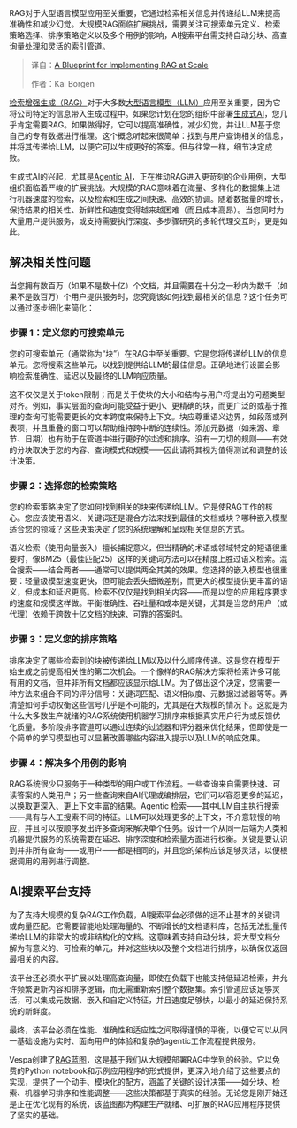 
<!--
title: 大规模RAG实施蓝图
cover: https://cdn.thenewstack.io/media/2025/07/b4c969f3-rag.jpg
summary: RAG对于大型语言模型应用至关重要，它通过检索相关信息并传递给LLM来提高准确性和减少幻觉。大规模RAG面临扩展挑战，需要关注可搜索单元定义、检索策略选择、排序策略定义以及多个用例的影响，AI搜索平台需支持自动分块、高查询量处理和灵活的索引管道。
-->

RAG对于大型语言模型应用至关重要，它通过检索相关信息并传递给LLM来提高准确性和减少幻觉。大规模RAG面临扩展挑战，需要关注可搜索单元定义、检索策略选择、排序策略定义以及多个用例的影响，AI搜索平台需支持自动分块、高查询量处理和灵活的索引管道。

> 译自：[A Blueprint for Implementing RAG at Scale](https://thenewstack.io/a-blueprint-for-implementing-rag-at-scale/)
> 
> 作者：Kai Borgen

[检索增强生成（RAG）](https://thenewstack.io/freshen-up-llms-with-retrieval-augmented-generation/)对于大多数[大型语言模型（LLM）](https://thenewstack.io/what-is-a-large-language-model/)应用至关重要，因为它将公司特定的信息带入生成过程中。如果您计划在您的组织中部署[生成式AI](https://thenewstack.io/generative-ai-is-just-the-beginning-heres-why-autonomous-ai-is-next/)，您几乎肯定需要RAG。如果做得好，它可以提高准确性，减少幻觉，并让LLM基于您自己的专有数据进行推理。这个概念听起来很简单：找到与用户查询相关的信息，并将其传递给LLM，以便它可以生成更好的答案。但与往常一样，细节决定成败。

生成式AI的兴起，尤其是[Agentic AI](https://thenewstack.io/the-architects-guide-to-understanding-agentic-ai/)，正在推动RAG进入更苛刻的企业用例，大型组织面临着严峻的扩展挑战。大规模的RAG意味着在海量、多样化的数据集上进行机器速度的检索，以及检索和生成之间快速、高效的协调。随着数据量的增长，保持结果的相关性、新鲜性和速度变得越来越困难（而且成本高昂）。当您同时为大量用户提供服务，或支持需要执行深度、多步骤研究的多轮代理交互时，更是如此。

## 解决相关性问题

当您拥有数百万（如果不是数十亿）个文档，并且需要在十分之一秒内为数千（如果不是数百万）个用户提供服务时，您究竟该如何找到最相关的信息？这个任务可以通过逐步细化来简化：

### 步骤 1：定义您的可搜索单元

您的可搜索单元（通常称为“块”）在RAG中至关重要。它是您将传递给LLM的信息单元。您将搜索这些单元，以找到提供给LLM的最佳信息。正确地进行设置会影响检索准确性、延迟以及最终的LLM响应质量。

这不仅仅是关于token限制；而是关于使块的大小和结构与用户将提出的问题类型对齐。例如，事实层面的查询可能受益于更小、更精确的块，而更广泛的或基于推理的查询可能需要更长的文本跨度来保持上下文。块应尊重语义边界，如段落或列表项，并且重叠的窗口可以帮助维持跨中断的连续性。添加元数据（如来源、章节、日期）也有助于在管道中进行更好的过滤和排序。没有一刀切的规则——有效的分块取决于您的内容、查询模式和规模——因此请将其视为值得测试和调整的设计决策。

### 步骤 2：选择您的检索策略

您的检索策略决定了您如何找到相关的块来传递给LLM。它是使RAG工作的核心。您应该使用语义、关键词还是混合方法来找到最佳的文档或块？哪种嵌入模型适合您的领域？这些决策决定了您的系统理解和呈现相关信息的方式。

语义检索（使用向量嵌入）擅长捕捉意义，但当精确的术语或领域特定的短语很重要时，像BM25（最佳匹配25）这样的关键词方法可以在精度上胜过语义检索。混合搜索——结合两者——通常可以提供两全其美的效果。您选择的嵌入模型也很重要：轻量级模型速度更快，但可能会丢失细微差别，而更大的模型提供更丰富的语义，但成本和延迟更高。检索不仅仅是找到相关内容——而是以您的应用程序要求的速度和规模这样做。平衡准确性、吞吐量和成本是关键，尤其是当您的用户（或代理）依赖于跨数十亿文档的快速、可靠的答案时。

### 步骤 3：定义您的排序策略

排序决定了哪些检索到的块被传递给LLM以及以什么顺序传递。这是您在模型开始生成之前提高相关性的第二次机会。一个像样的RAG解决方案将检索许多可能有用的文档，但并非所有文档都应该显示给LLM。为了做出这个决定，您需要一种方法来组合不同的评分信号：关键词匹配、语义相似度、元数据过滤器等等。弄清楚如何手动权衡这些信号几乎是不可能的，尤其是在大规模的情况下。这就是为什么大多数生产就绪的RAG系统使用机器学习排序来根据真实用户行为或反馈优化质量。多阶段排序管道可以通过连续的过滤器和评分器来优化结果，但即使是一个简单的学习模型也可以显著改善哪些内容进入提示以及LLM的响应效果。

### 步骤 4：解决多个用例的影响

RAG系统很少只服务于一种类型的用户或工作流程。一些查询来自需要快速、可读答案的人类用户；另一些查询来自AI代理或编排层，它们可以容忍更多的延迟，以换取更深入、更上下文丰富的结果。Agentic 检索——其中LLM自主执行搜索——具有与人工搜索不同的特征。LLM可以处理更多的上下文，不介意较慢的响应，并且可以按顺序发出许多查询来解决单个任务。设计一个从同一后端为人类和机器提供服务的系统需要在延迟、排序深度和检索量方面进行权衡。关键是要认识到并非所有查询——或用户——都是相同的，并且您的架构应该足够灵活，以便根据调用的用例进行调整。

## AI搜索平台支持

为了支持大规模的复杂RAG工作负载，AI搜索平台必须做的远不止基本的关键词或向量匹配。它需要智能地处理海量的、不断增长的文档语料库，包括无法批量传递给LLM的非常大的或非结构化的文档。这意味着支持自动分块，将大型文档分解为有意义的、可检索的单元，并对这些块以及整个文档进行排序，以确保仅返回最相关的内容。

该平台还必须水平扩展以处理高查询量，即使在负载下也能支持低延迟检索，并允许频繁更新内容和排序逻辑，而无需重新索引整个数据集。索引管道应该足够灵活，可以集成元数据、嵌入和自定义特征，并且速度足够快，以最小的延迟保持系统的新鲜度。

最终，该平台必须在性能、准确性和适应性之间取得谨慎的平衡，以便它可以从同一基础设施为实时、面向用户的体验和复杂的agentic工作流程提供服务。

Vespa创建了[RAG蓝图](https://vespa.ai/solutions/enterprise-retrieval-augmented-generation/the-rag-blueprint/)，这是基于我们从大规模部署RAG中学到的经验。它以免费的Python notebook和示例应用程序的形式提供，更深入地介绍了这些要点的实现，提供了一个动手、模块化的配方，涵盖了关键的设计决策——如分块、检索、机器学习排序和性能调整——这些决策都基于真实的经验。无论您是刚开始还是正在优化现有的系统，该蓝图都为构建生产就绪、可扩展的RAG应用程序提供了坚实的基础。